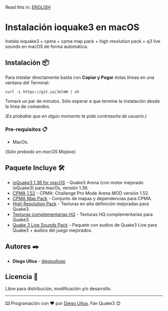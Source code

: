 Read this in: [ENGLISH](https://github.com/diegoulloao/ioquake3-mac-install/blob/dev/README-en.md)

# Instalación ioquake3 en macOS

Instala ioquake3 + cpma + cpma map pack + high resolution pack + q3 live sounds en macOS de forma automática.

## Instalación 📦

Para instalar directamente basta con **Copiar y Pegar** éstas líneas en una ventana del Terminal:

```
curl -L https://git.io/JelmH | sh
```

Tomará un par de minutos. Sólo esperar a que termine la instalación desde la línea de comandos.

_(Es probable que en algún momento te pida contraseña de usuario.)_

### Pre-requisitos 📋

* MacOs.

_(Sólo probado en macOS Mojave)._

## Paquete Incluye 🛠️

* [ioQuake3 1.36 for macOS](https://www.dropbox.com/s/337ahgwf2ldczwz/ioquake3-1.36-x64.zip) - Quake3 Arena (con motor mejorado ioQuake3) para macOs, versión 1.36.
* [CPMA 1.52](https://cdn.playmorepromode.com/files/cpma/cpma-1.52-nomaps.zip) - CPMA: Challenge Pro Mode Arena MOD versión 1.52.
* [CPMA Map Pack](https://cdn.playmorepromode.com/files/cpma-mappack-full.zip) - Conjunto de mapas y dependencias para CPMA.
* [High Resolution Pack](http://ioquake3.org/files/xcsv_hires.zip) - Texturas en alta definición mejoradas para Quake3.
* [Texturas complementarias HQ](https://www.dropbox.com/s/ggzmpkie69n22yb/extra-pack-resolution.pk3) - Texturas HQ complementarias para Quake3.
* [Quake 3 Live Sounds Pack](https://www.dropbox.com/s/04t3mcqvpj2qenf/quake3-live-sounds.pk3) - Paquete con audios de Quake3 Live para Quake3 + audios del juego mejorados.

## Autores ✒️

* **Diego Ulloa** - [diegoulloao](https://github.com/diegoulloao)

## Licencia 📄

Libre para distribución, modificación y/o desarrollo.

---

⌨️ Programación con ❤️ por [Diego Ulloa](https://github.com/diegoulloao), Fan Quake3 😊
